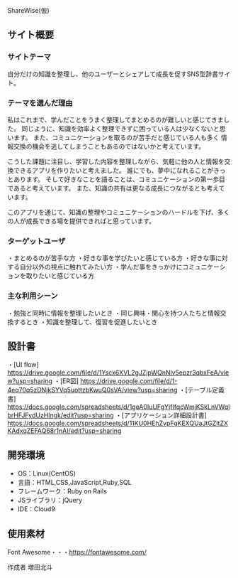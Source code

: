 ShareWise(仮)
## サイト概要
  ### サイトテーマ
  自分だけの知識を整理し、他のユーザーとシェアして成長を促すSNS型辞書サイト。

  ### テーマを選んだ理由
  私はこれまで、学んだことをうまく整理してまとめるのが難しいと感じてきました。
  同じように、知識を効率よく整理できずに困っている人は少なくないと思います。
  また、コミュニケーションを取るのが苦手だと感じている人も多く
  情報交換の機会を逃してしまうこともあるのではないかと考えています。

  こうした課題に注目し、学習した内容を整理しながら、気軽に他の人と情報を交換できるアプリを作りたいと考えました。
  誰にでも、夢中になれることがきっとあります。
  そして好きなことを語ることは、コミュニケーションの第一歩目であると考えています。
  また、知識の共有は更なる成長につながるとも考えています。

  このアプリを通じて、知識の整理やコミュニケーションのハードルを下げ、多くの人が成長できる場を提供できればと思っています。

  ### ターゲットユーザ
  ・まとめるのが苦手な方
  ・好きな事を学びたいと感じている方
  ・好きな事に対する自分以外の視点に触れてみたい方
  ・学んだ事をきっかけにコミュニケーションを取りたいと感じている方
​
  ### 主な利用シーン
  ・勉強と同時に情報を整理したいとき
  ・同じ興味・関心を持つ人たちと情報交換するとき
  ・知識を整理して、復習を促進したいとき

## 設計書
・[UI flow] https://drive.google.com/file/d/1Yscx6XVL2gJZjpWQnNlv5epzr3qbxFeA/view?usp=sharing
・[ER図] https://drive.google.com/file/d/1-4eq70q5zDNjkSYVq5uottzbKwuQ0sVA/view?usp=sharing
・[テーブル定義書] https://docs.google.com/spreadsheets/d/1geA0IuUFgYjfIfqcWmjKSkLnVWqlbrHFJFydUzHIngk/edit?usp=sharing
・[アプリケーション詳細設計書] https://docs.google.com/spreadsheets/d/11KU0HEhZvpFqKEXQUaJtGZltZXKAdxqZEFAQ68r1nAI/edit?usp=sharing

## 開発環境
- OS：Linux(CentOS)
- 言語：HTML,CSS,JavaScript,Ruby,SQL
- フレームワーク：Ruby on Rails
- JSライブラリ：jQuery
- IDE：Cloud9
​
## 使用素材
Font Awesome・・・https://fontawesome.com/

作成者
増田北斗